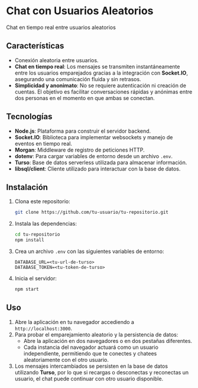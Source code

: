 # Chat con Usuarios Aleatorios

Chat en tiempo real entre usuarios aleatorios

## Características

- Conexión aleatoria entre usuarios.
- **Chat en tiempo real**: Los mensajes se transmiten instantáneamente entre los usuarios emparejados gracias a la integración con **Socket.IO**, asegurando una comunicación fluida y sin retrasos.
- **Simplicidad y anonimato**: No se requiere autenticación ni creación de cuentas. El objetivo es facilitar conversaciones rápidas y anónimas entre dos personas en el momento en que ambas se conectan.

## Tecnologías

- **Node.js**: Plataforma para construir el servidor backend.
- **Socket.IO**: Biblioteca para implementar websockets y manejo de eventos en tiempo real.
- **Morgan**: Middleware de registro de peticiones HTTP.
- **dotenv**: Para cargar variables de entorno desde un archivo `.env`.
- **Turso**: Base de datos serverless utilizada para almacenar información.
- **libsql/client**: Cliente utilizado para interactuar con la base de datos.

## Instalación

1. Clona este repositorio:
    ```bash
    git clone https://github.com/tu-usuario/tu-repositorio.git
    ```

2. Instala las dependencias:
    ```bash
    cd tu-repositorio
    npm install
    ```

3. Crea un archivo `.env` con las siguientes variables de entorno:
    ```
    DATABASE_URL=<tu-url-de-turso>
    DATABASE_TOKEN=<tu-token-de-turso>
    ```

4. Inicia el servidor:
    ```bash
    npm start
    ```

## Uso

1. Abre la aplicación en tu navegador accediendo a `http://localhost:3000`.
2. Para probar el emparejamiento aleatorio y la persistencia de datos:
    - Abre la aplicación en dos navegadores o en dos pestañas diferentes.
    - Cada instancia del navegador actuará como un usuario independiente, permitiendo que te conectes y chatees aleatoriamente con el otro usuario.
3. Los mensajes intercambiados se persisten en la base de datos utilizando **Turso**, por lo que si recargas o desconectas y reconectas un usuario, el chat puede continuar con otro usuario disponible.

